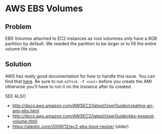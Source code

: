 AWS EBS Volumes
===============

Problem
-------
EBS Volumes attached to EC2 instances as root volumnes only have a 8GB partition by default. We needed the partition to be larger or to fill the entire volume file size. 

Solution
--------
AWS has really good documentation for how to handle this issue. You can find that [here](http://docs.aws.amazon.com/AWSEC2/latest/UserGuide/storage_expand_partition.html). Be sure to run `e2fsck -f <vol>` before you create the AMI otherwise you'll have to run it on the instance after its created.

SEE ALSO
- http://docs.aws.amazon.com/AWSEC2/latest/UserGuide/creating-an-ami-ebs.html
- http://docs.aws.amazon.com/AWSEC2/latest/UserGuide/ebs-expand-volume.html
- https://alestic.com/2009/12/ec2-ebs-boot-resize/ (older)
